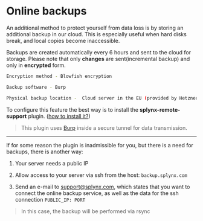 Online backups
==============

An additional method to protect yourself from data loss is by storing an additional backup in our cloud.
This is especially useful when hard disks break, and local copies become inaccessible.


Backups are created automatically every 6 hours and sent to the cloud for storage. Please note that only **changes** are sent(incremental backup) and only in **encrypted** form.

```bash
Encryption method - Blowfish encryption

Backup software - Burp

Physical backup location -  Cloud server in the EU (provided by Hetzner)
```


To configure this feature the best way is to install the **splynx-remote-support** plugin.
([how to install it?](addons_modules/splynx_remote_support/splynx_remote_support.md))

>This plugin uses [Burp](https://github.com/grke/burp) inside a secure tunnel for data transmission.


----
If for some reason the plugin is inadmissible for you, but there is a need for backups, there is another way:

1. Your server needs a public IP

2. Allow access to your server via ssh from the host: `backup.splynx.com`

3. Send an e-mail to support@splynx.com, which states that you want to connect the online backup service, as well as the data for the ssh connection `PUBLIC_IP: PORT`

>In this case, the backup will be performed via rsync
